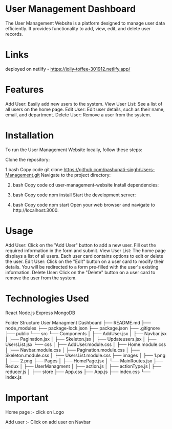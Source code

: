 # User Management Dashboard
The User Management Website is a platform designed to manage user data efficiently. It provides functionality to add, view, edit, and delete user records.

# Links 

deployed on netlify - https://jolly-toffee-301912.netlify.app/

# Features
Add User: Easily add new users to the system.
View User List: See a list of all users on the home page.
Edit User: Edit user details, such as their name, email, and department.
Delete User: Remove a user from the system.

 # Installation
To run the User Management Website locally, follow these steps:

Clone the repository:

1.bash
Copy code
git clone https://github.com/pashupati-singh/Users-Management.git
Navigate to the project directory:

2. bash
Copy code
cd user-management-website
Install dependencies:

3. bash
Copy code
npm install
Start the development server:

4. bash
Copy code
npm start
Open your web browser and navigate to http://localhost:3000.

# Usage
Add User: Click on the "Add User" button to add a new user. Fill out the required information in the form and submit.
View User List: The home page displays a list of all users. Each user card contains options to edit or delete the user.
Edit User: Click on the "Edit" button on a user card to modify their details. You will be redirected to a form pre-filled with the user's existing information.
Delete User: Click on the "Delete" button on a user card to remove the user from the system.

# Technologies Used
React
Node.js
Express
MongoDB

Folder Structure
   User Managment Dashboard
    ├── README.md
    ├── node_modules
    ├── package-lock.json
    ├── package.json
    ├── .gitignore
    ├── public
    └── src
        └── Components
        │   ├── AddUser.jsx
        │   ├── Navbar.jsx
        │   ├── Pagination.jsx
        │   ├── Skeleton.jsx
        │   ├── Updateusers.jsx
        │   ├── UsersList.jsx
        └── css
        │   ├── AddUser.module.css
        │   ├── Home.module.css
        │   ├── Navbar.module.css
        │   ├── Pagination.module.css
        │   ├── Skeleton.module.css
        │   ├── UsersList.module.css
        ├── images
        │   ├── 1.png
        │   ├── 2.png
        ├── Pages
        │   ├── HomePage.jsx
        │   └── MainRoutes.jsx
        ├── Redux
        │   ├── UserManagment
                │   ├── action.js
                │   ├── actionType.js
                |   ├── reducer.js
        │   ├── store
        ├── App.css
        ├── App.js
        ├── index.css
        └── index.js
# Important 

Home page :- click on Logo 

Add user :- Click on add user on Navbar
